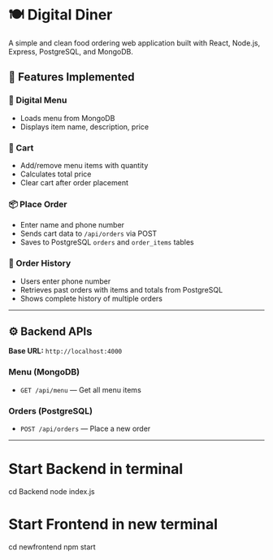 # 🍽️ Digital Diner

A simple and clean food ordering web application built with React, Node.js, Express, PostgreSQL, and MongoDB.


## 🚀 Features Implemented

### 🧾 Digital Menu
- Loads menu from MongoDB
- Displays item name, description, price

### 🛒 Cart
- Add/remove menu items with quantity
- Calculates total price
- Clear cart after order placement

### 📦 Place Order
- Enter name and phone number
- Sends cart data to `/api/orders` via POST
- Saves to PostgreSQL `orders` and `order_items` tables

### 📖 Order History
- Users enter phone number
- Retrieves past orders with items and totals from PostgreSQL
- Shows complete history of multiple orders

---

## ⚙️ Backend APIs

**Base URL:** `http://localhost:4000`

### **Menu (MongoDB)**
- `GET /api/menu` — Get all menu items

### **Orders (PostgreSQL)**
- `POST /api/orders` — Place a new order  


---
# Start Backend in terminal
cd Backend
node index.js

# Start Frontend in new terminal
cd newfrontend
npm start
